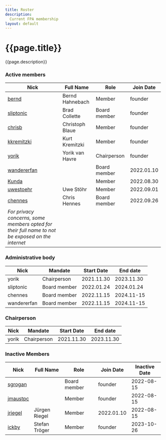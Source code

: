 ```yaml
---
title: Roster
description:
  Current FPA membership
layout: default
---
```


# {{page.title}}

{{page.description}}


### Active members

| Nick                                                                                             | Full Name       | Role         | Join Date  |
| ------------------------------------------------------------------------------------------------ | --------------- | ------------ | ---------- |
| [bernd](https://forum.freecadweb.org/memberlist.php?mode=viewprofile&u=2069)                     | Bernd Hahnebach | Member       | founder    |
| [sliptonic](https://forum.freecadweb.org/memberlist.php?mode=viewprofile&u=708)                  | Brad Collette   | Board member | founder    |
| [chrisb](https://forum.freecadweb.org/memberlist.php?mode=viewprofile&u=5646)                    | Christoph Blaue | Member       | founder    |
| [kkremitzki](https://forum.freecadweb.org/memberlist.php?mode=viewprofile&u=7997)                | Kurt Kremitzki  | Member       | founder    |
| [yorik](https://forum.freecadweb.org/memberlist.php?mode=viewprofile&u=68)                       | Yorik van Havre | Chairperson  | founder    |
| [wandererfan](https://forum.freecadweb.org/memberlist.php?mode=viewprofile&u=1375)               |                 | Board member | 2022.01.10 |
| [Kunda](https://forum.freecadweb.org/memberlist.php?mode=viewprofile&u=12229)                    |                 | Member       | 2022.08.30 |
| [uwestoehr](https://forum.freecadweb.org/memberlist.php?mode=viewprofile&u=23505)                | Uwe Stöhr       | Member       | 2022.09.01 |
| [chennes](https://forum.freecadweb.org/memberlist.php?mode=viewprofile&u=11959)                  | Chris Hennes    | Board member | 2022.09.26 |
| *For privacy concerns, some members opted for their full name to not be exposed on the internet* |                 |              |            |

### Administrative body

| Nick      | Mandate      | Start Date | End date   |
| --------- | ------------ | ---------- | ---------- |
| yorik     | Chairperson  | 2021.11.30 | 2023.11.30 |
| sliptonic | Board member | 2022.01.24 | 2024.01.24 |
| chennes   | Board member | 2022.11.15 | 2024.11-15 |
| wandererfan   | Board member | 2022.11.15 | 2024.11-15 |

### Chairperson

| Nick  | Mandate     | Start Date | End date   |
| ----- | ----------- | ---------- | ---------- |
| yorik | Chairperson | 2021.11.30 | 2023.11.30 |

### Inactive Members

| Nick                                                                              | Full Name      | Role         | Join Date  | Inactive Date |
| --------------------------------------------------------------------------------- | -------------- | ------------ | ---------- | ------------- |
| [sgrogan](https://forum.freecadweb.org/memberlist.php?mode=viewprofile&u=4252)    |                | Board member | founder    | 2022-08-15    |
| [jmaustpc](https://forum.freecadweb.org/memberlist.php?mode=viewprofile&u=611)    |                | Member       | founder    | 2022-08-15    |
| [jriegel](https://forum.freecadweb.org/memberlist.php?mode=viewprofile&u=67)      | Jürgen Riegel  | Member       | 2022.01.10 | 2022-08-15    |
| [ickby](https://forum.freecadweb.org/memberlist.php?mode=viewprofile&u=686)       | Stefan Tröger  | Member       | founder    | 2023-10-26    |
